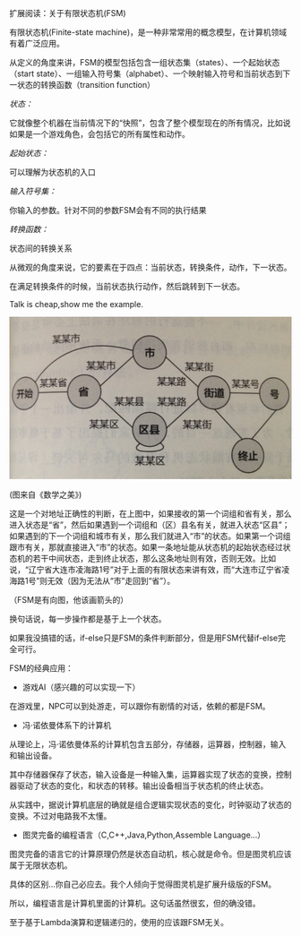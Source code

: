 扩展阅读：关于有限状态机(FSM)

有限状态机(Finite-state machine)，是一种非常常用的概念模型，在计算机领域有着广泛应用。

从定义的角度来讲，FSM的模型包括包含一组状态集（states）、一个起始状态（start state）、一组输入符号集（alphabet）、一个映射输入符号和当前状态到下一状态的转换函数（transition function）

*状态：*

它就像整个机器在当前情况下的“快照”，包含了整个模型现在的所有情况，比如说如果是一个游戏角色，会包括它的所有属性和动作。

*起始状态：*

可以理解为状态机的入口

*输入符号集：*

你输入的参数。针对不同的参数FSM会有不同的执行结果

*转换函数：*

状态间的转换关系

从微观的角度来说，它的要素在于四点：当前状态，转换条件，动作，下一状态。

在满足转换条件的时候，当前状态执行动作，然后跳转到下一状态。

Talk is cheap,show me the example.

![](FSM.jpg)

(图来自《数学之美》)

这是一个对地址正确性的判断，在上图中，如果接收的第一个词组和省有关，那么进入状态是“省”，然后如果遇到一个词组和（区）县名有关，就进入状态“区县”；如果遇到的下一个词组和城市有关，那么我们就进入“市”的状态。如果第一个词组跟市有关，那就直接进入“市”的状态。如果一条地址能从状态机的起始状态经过状态机的若干中间状态，走到终止状态，那么这条地址则有效，否则无效。比如说，“辽宁省大连市凌海路1号”对于上面的有限状态来讲有效，而“大连市辽宁省凌海路1号”则无效（因为无法从“市”走回到“省”）。

（FSM是有向图，他该画箭头的）

换句话说，每一步操作都是基于上一个状态。

如果我没搞错的话，if-else只是FSM的条件判断部分，但是用FSM代替if-else完全可行。

FSM的经典应用：

+ 游戏AI（感兴趣的可以实现一下）

在游戏里，NPC可以到处游走，可以跟你有剧情的对话，依赖的都是FSM。

+ 冯·诺依曼体系下的计算机

从理论上，冯·诺依曼体系的计算机包含五部分，存储器，运算器，控制器，输入和输出设备。

其中存储器保存了状态，输入设备是一种输入集，运算器实现了状态的变换，控制器驱动了状态的变化，和状态的转移。输出设备相当于状态机的终止状态。

从实践中，据说计算机底层的确就是组合逻辑实现状态的变化，时钟驱动了状态的变换。不过对电路我不太懂。

+ 图灵完备的编程语言（C,C++,Java,Python,Assemble Language...）

图灵完备的语言它的计算原理仍然是状态自动机，核心就是命令。但是图灵机应该属于无限状态机。

具体的区别...你自己必应去。我个人倾向于觉得图灵机是扩展升级版的FSM。

所以，编程语言是计算机里面的计算机。这句话虽然很玄，但的确没错。

至于基于Lambda演算和逻辑递归的，使用的应该跟FSM无关。